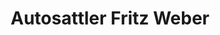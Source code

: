 ---
title: "Autosattler Fritz Weber"
url: /weinheim/autosattler-fritz-weber/
shop: Autowerkstatt
---